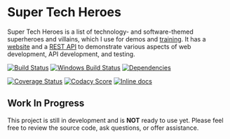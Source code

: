 Super Tech Heroes
============================
Super Tech Heroes is a list of technology- and software-themed superheroes and villains, which I use for demos and <a href="https://github.com/BigstickCarpet/super-powered-api-testing">training</a>. It has a <a href="http://heroes.bigstickcarpet.com">website</a> and a <a href="https://documenter.getpostman.com/view/220187/super-tech-heroes-api/XXXXXXX">REST API</a> to demonstrate various aspects of web development, API development, and testing.

[![Build Status](https://api.travis-ci.org/BigstickCarpet/super-tech-heroes.svg?branch=master)](https://travis-ci.org/BigstickCarpet/super-tech-heroes)
[![Windows Build Status](https://ci.appveyor.com/api/projects/status/github/bigstickcarpet/super-tech-heroes?svg=true&branch=master&failingText=Windows%20build%20failing&passingText=Windows%20build%20passing)](https://ci.appveyor.com/project/BigstickCarpet/super-tech-heroes/branch/master)
[![Dependencies](https://david-dm.org/BigstickCarpet/super-tech-heroes.svg)](https://david-dm.org/BigstickCarpet/super-tech-heroes)

[![Coverage Status](https://coveralls.io/repos/BigstickCarpet/super-tech-heroes/badge.svg?branch=master&service=github)](https://coveralls.io/r/BigstickCarpet/super-tech-heroes)
[![Codacy Score](https://api.codacy.com/project/badge/Grade/801b3bea7fab4c2f83c228014020a9ba)](https://www.codacy.com/public/jamesmessinger/super-tech-heroes)
[![Inline docs](http://inch-ci.org/github/BigstickCarpet/super-tech-heroes.svg?branch=master&style=shields)](http://inch-ci.org/github/BigstickCarpet/super-tech-heroes)


Work In Progress
--------------------------
This project is still in development and is **NOT** ready to use yet.  Please feel free to review the source code, ask questions, or offer assistance.
